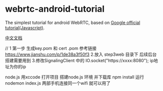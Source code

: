 # webrtc-android-tutorial
The simplest tutorial for android WebRTC, based on [Google official tutorial(Javascript)](https://codelabs.developers.google.com/codelabs/webrtc-web/#0).


[中文文档](https://www.jianshu.com/p/eb5fd116e6c8)

//  1 第一步 生成key.pom  和 cert .pom   参考链接 https://www.jianshu.com/p/1de38a3f50f3
    2.放入 step3web 目录下 后续后台搭建需要用到
    3.修改SignalingClient 中的 IO.socket("https://xxxx:8080");  ip地址为你的ip
    

node.js 
   用xccode 打开项目 
     搭建node.js 环境 并下载库  npm install
         运行 nodemon index.js
      两部手机连接同一个wifi    就可以用了
         
   
